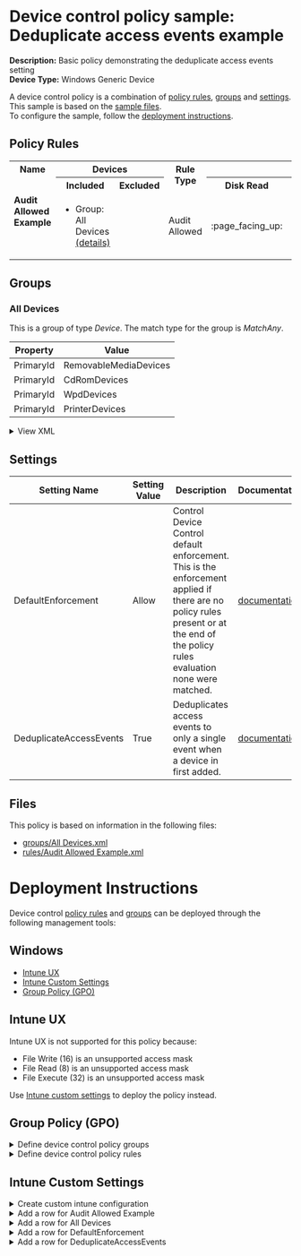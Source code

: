 # Device control policy sample: Deduplicate access events example

**Description:** Basic policy demonstrating the deduplicate access events setting              
**Device Type:** Windows Generic Device

A device control policy is a combination of [policy rules](#policy-rules), [groups](#groups) and [settings](#settings).  
This sample is based on the [sample files](#files).  
To configure the sample, follow the [deployment instructions](#deployment-instructions).  

## Policy Rules


<table>
    <tr>
        <th rowspan="2" valign="top">Name</th>
        <th colspan="2" valign="top"><center>Devices</center></th>
        <th rowspan="2" valign="top">Rule Type</th>
        <th colspan="7" valign="top"><center>Access</center></th><th rowspan="2" valign="top">Notification</th>
        <th rowspan="2" valign="top">Conditions</th>
    </tr>
    <tr>
        <th>Included</th>
        <th>Excluded</th>
        <th>Disk Read</th>
		<th>Disk Write</th>
		<th>Disk Execute</th>
		<th>File Read</th>
		<th>File Write</th>
		<th>File Execute</th><th>Print</th>
        </tr><tr>
            <td rowspan="1" valign="top"><b>Audit Allowed Example</b></td>
            <td rowspan="1 valign="top">
                <ul><li>Group: All Devices<a href="#all-devices" title="MatchAny {'PrimaryId': 'PrinterDevices'}"> (details)</a>  
</ul>
            </td>
            <td rowspan="1" valign="top">
                <ul></ul>
            </td>
            <td>Audit Allowed</td>
            <td>:page_facing_up:</td>
            <td>:page_facing_up:</td>
            <td>:page_facing_up:</td>
            <td>:page_facing_up:</td>
            <td>:page_facing_up:</td>
            <td>:page_facing_up:</td>
            <td>:page_facing_up:</td>
            <td>Send event (2)</td> 
            <td>
                <center>-</center></td>
        </tr></table>


## Groups


### All Devices



This is a group of type *Device*. 
The match type for the group is *MatchAny*.


|  Property | Value |
|-----------|-------|
| PrimaryId | RemovableMediaDevices |
| PrimaryId | CdRomDevices |
| PrimaryId | WpdDevices |
| PrimaryId | PrinterDevices |





<details>
<summary>View XML</summary>

```xml
<Group Id="{e00dae45-b54a-4223-bbb2-62e1613f2062}" Type="Device">
	<!-- ./Vendor/MSFT/Defender/Configuration/DeviceControl/PolicyGroups/%7Be00dae45-b54a-4223-bbb2-62e1613f2062%7D/GroupData -->
	<Name>All Devices</Name>
	<MatchType>MatchAny</MatchType>
	<DescriptorIdList>
		<PrimaryId>RemovableMediaDevices</PrimaryId>
		<PrimaryId>CdRomDevices</PrimaryId>
		<PrimaryId>WpdDevices</PrimaryId>
		<PrimaryId>PrinterDevices</PrimaryId>
	</DescriptorIdList>
</Group>
```
</details>


## Settings






| Setting Name |  Setting Value | Description |Documentation |
|--------------|----------------|-------------|---------------|
DefaultEnforcement | Allow | Control Device Control default enforcement. This is the enforcement applied if there are no policy rules present or at the end of the policy rules evaluation none were matched. |[documentation](https://learn.microsoft.com/en-us/windows/client-management/mdm/defender-csp#configurationdefaultenforcement) |
DeduplicateAccessEvents | True | Deduplicates access events to only a single event when a device in first added. |[documentation](https://learn.microsoft.com/en-us/windows/client-management/mdm/defender-csp#configurationdevicecontrolenabled) |


## Files
This policy is based on information in the following files:

- [groups/All Devices.xml](groups/All%20Devices.xml)
- [rules/Audit Allowed Example.xml](rules/Audit%20Allowed%20Example.xml)


# Deployment Instructions

Device control [policy rules](#policy-rules) and [groups](#groups) can be deployed through the following management tools:


## Windows
- [Intune UX](#intune-ux)
- [Intune Custom Settings](#intune-custom-settings)
- [Group Policy (GPO)](#group-policy-gpo)





## Intune UX

Intune UX is not supported for this policy because:
- File Write (16) is an unsupported access mask
- File Read (8) is an unsupported access mask
- File Execute (32) is an unsupported access mask

Use [Intune custom settings](#intune-custom-settings) to deploy the policy instead.


## Group Policy (GPO)
<details>
<summary>Define device control policy groups</summary>

   1. Go to Computer Configuration > Administrative Templates > Windows Components > Microsoft Defender Antivirus > Device Control > Define device control policy groups.
   2. Save the XML below to a network share.
```xml
<Groups>
	<Group Id="{e00dae45-b54a-4223-bbb2-62e1613f2062}" Type="Device">
		<!-- ./Vendor/MSFT/Defender/Configuration/DeviceControl/PolicyGroups/%7Be00dae45-b54a-4223-bbb2-62e1613f2062%7D/GroupData -->
		<Name>All Devices</Name>
		<MatchType>MatchAny</MatchType>
		<DescriptorIdList>
			<PrimaryId>RemovableMediaDevices</PrimaryId>
			<PrimaryId>CdRomDevices</PrimaryId>
			<PrimaryId>WpdDevices</PrimaryId>
			<PrimaryId>PrinterDevices</PrimaryId>
		</DescriptorIdList>
	</Group>
</Groups>
```
   3. In the Define device control policy groups window, select *Enabled* and specify the network share file path containing the XML groups data.
</details>

<details>
<summary>Define device control policy rules</summary>
 
  1. Go to Computer Configuration > Administrative Templates > Windows Components > Microsoft Defender Antivirus > Device Control > Define device control policy rules.
  2. Save the XML below to a network share.
```xml
<PolicyRules>
	<PolicyRule Id="{214d63fb-23d8-426c-924e-e1e7ff94c45c}" >
		<!-- ./Vendor/MSFT/Defender/Configuration/DeviceControl/PolicyRules/%7B214d63fb-23d8-426c-924e-e1e7ff94c45c%7D/RuleData -->
		<Name>Audit Allowed Example</Name>
		<IncludedIdList>
			<GroupId>{e00dae45-b54a-4223-bbb2-62e1613f2062}</GroupId>
		</IncludedIdList>
		<ExcludedIdList>
		</ExcludedIdList>
		<Entry Id="{ef52ad96-f013-4524-bef4-c93e2d0836c3}">
			<Type>AuditAllowed</Type>
			<AccessMask>127</AccessMask>
			<Options>2</Options>
		</Entry>
	</PolicyRule>
</PolicyRules>
```
  3. In the Define device control policy rules window, select *Enabled*, and enter the network share file path containing the XML rules data.
</details>

## Intune Custom Settings

<details>
<summary>Create custom intune configuration</summary>

   1. Navigate to Devices > Configuration profiles
   2. Click Create (New Policy)
   3. Select Platform "Windows 10 and Later"
   4. Select Profile "Templates"
   5. Select Template Name "Custom"
   6. Click "Create"
   7. Under Name, enter **
   8. Optionally, enter a description
   9. Click "Next" 
</details>
<details>
<summary>Add a row for Audit Allowed Example</summary>  
   
   1. Click "Add"
   2. For Name, enter *Audit Allowed Example*
   3. For Description, enter **
   4. For OMA-URI, enter  *./Vendor/MSFT/Defender/Configuration/DeviceControl/PolicyRules/%7B214d63fb-23d8-426c-924e-e1e7ff94c45c%7D/RuleData*
   5. For Data type, select *String (XML File)*
   
        
   6. For Custom XML, select  */workspaces/mdatp-devicecontrol/deployable examples/deduplicate_access_events/windows/devicecontrol/rules/Audit Allowed Example.xml*
         
   
   7. Click "Save"
</details>
<details>
<summary>Add a row for All Devices</summary>  
   
   1. Click "Add"
   2. For Name, enter *All Devices*
   3. For Description, enter **
   4. For OMA-URI, enter  *./Vendor/MSFT/Defender/Configuration/DeviceControl/PolicyGroups/%7Be00dae45-b54a-4223-bbb2-62e1613f2062%7D/GroupData*
   5. For Data type, select *String (XML File)*
   
        
   6. For Custom XML, select  */workspaces/mdatp-devicecontrol/deployable examples/deduplicate_access_events/windows/devicecontrol/groups/All Devices.xml*
         
   
   7. Click "Save"
</details>
<details>
<summary>Add a row for DefaultEnforcement</summary>  
   
   1. Click "Add"
   2. For Name, enter *DefaultEnforcement*
   3. For Description, enter **
   4. For OMA-URI, enter  *./Vendor/MSFT/Defender/Configuration/DefaultEnforcement*
   5. For Data type, select *Integer*
   
   7. For Value, enter *1*
   
   7. Click "Save"
</details>
<details>
<summary>Add a row for DeduplicateAccessEvents</summary>  
   
   1. Click "Add"
   2. For Name, enter *DeduplicateAccessEvents*
   3. For Description, enter **
   4. For OMA-URI, enter  *./Vendor/MSFT/Defender/Configuration/DeviceControl/DeduplicateAccessEvents*
   5. For Data type, select *Integer*
   
   7. For Value, enter *1*
   
   7. Click "Save"
</details>




